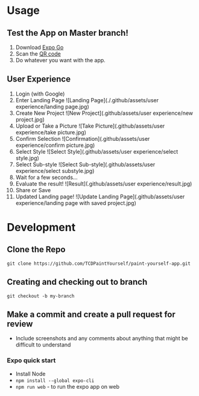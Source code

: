 # Usage

## Test the App on Master branch!

1. Download [Expo Go](https://expo.dev/client)
2. Scan the [QR code](https://expo.dev/@tcd-paint-yourself/paint-yourself-app)
3. Do whatever you want with the app.

## User Experience

1. Login (with Google)
2. Enter Landing Page
   ![Landing Page](./.github/assets/user experience/landing page.jpg)
3. Create New Project
   ![New Project](.github/assets/user experience/new project.jpg)
4. Upload or Take a Picture
   ![Take Picture](.github/assets/user experience/take picture.jpg)
5. Confirm Selection
   ![Confirmation](.github/assets/user experience/confirm picture.jpg)
6. Select Style
   ![Select Style](.github/assets/user experience/select style.jpg)
7. Select Sub-style
   ![Select Sub-style](.github/assets/user experience/select substyle.jpg)
8. Wait for a few seconds...
9. Evaluate the result!
   ![Result](.github/assets/user experience/result.jpg)
10. Share or Save
11. Updated Landing page!
    ![Update Landing Page](.github/assets/user experience/landing page with saved project.jpg)

# Development

## Clone the Repo

`git clone https://github.com/TCDPaintYourself/paint-yourself-app.git`

## Creating and checking out to branch

`git checkout -b my-branch`

## Make a commit and create a pull request for review

- Include screenshots and any comments about anything that might be difficult to understand

### Expo quick start

- Install Node
- `npm install --global expo-cli`
- `npm run web` - to run the expo app on web
